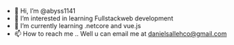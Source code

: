 - 👋 Hi, I’m @abyss1141
- 👀 I’m interested in learning Fullstackweb development
- 🌱 I’m currently learning .netcore and vue.js
- 📫 How to reach me .. Well u can email me at danielsallehco@gmail.com

<!---
abyss1141/abyss1141 is a ✨ special ✨ repository because its `README.md` (this file) appears on your GitHub profile.
You can click the Preview link to take a look at your changes.
--->
